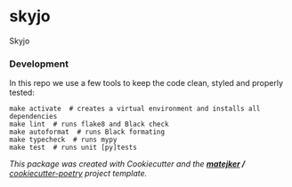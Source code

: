 # skyjo

Skyjo

### Development
In this repo we use a few tools to keep the code clean, styled and properly tested:
```shell
make activate  # creates a virtual environment and installs all dependencies
make lint  # runs flake8 and Black check
make autoformat  # runs Black formating
make typecheck  # runs mypy
make test  # runs unit [py]tests
```

_This package was created with Cookiecutter and the **[matejker](https://github.com/matejker) /** [cookiecutter-poetry](https://github.com/matejker/cookiecutter-poetry) project template._
